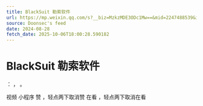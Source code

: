 ```yaml
---
title: BlackSuit 勒索软件
url: https://mp.weixin.qq.com/s?__biz=MzkzMDE3ODc1Mw==&mid=2247488539&idx=1&sn=070b7bcbefa9bb5c2ef426dcfc2b34c7
source: Doonsec's feed
date: 2024-08-28
fetch_date: 2025-10-06T18:00:28.590182
---
```


# BlackSuit 勒索软件

：
，
。

视频
小程序
赞
，轻点两下取消赞
在看
，轻点两下取消在看